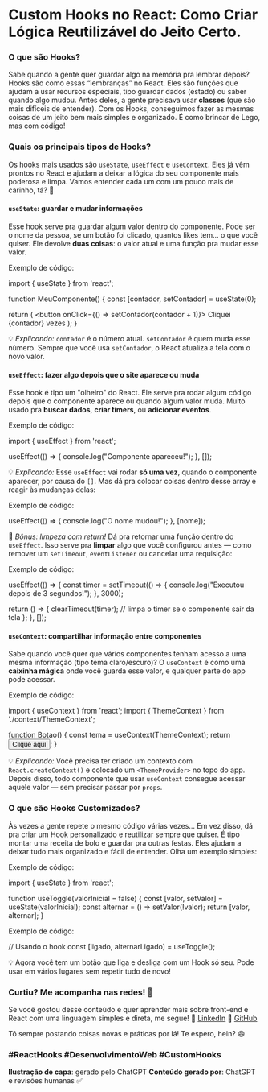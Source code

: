 # Custom Hooks no React: Como Criar Lógica Reutilizável do Jeito Certo.



### O que são Hooks?

Sabe quando a gente quer guardar algo na memória pra lembrar depois? Hooks são como essas “lembranças” no React.
Eles são funções que ajudam a usar recursos especiais, tipo guardar dados (estado) ou saber quando algo mudou.
Antes deles, a gente precisava usar **classes** (que são mais difíceis de entender).
Com os Hooks, conseguimos fazer as mesmas coisas de um jeito bem mais simples e organizado.
É como brincar de Lego, mas com código!



### Quais os principais tipos de Hooks?

Os hooks mais usados são `useState`, `useEffect` e `useContext`.
Eles já vêm prontos no React e ajudam a deixar a lógica do seu componente mais poderosa e limpa.
Vamos entender cada um com um pouco mais de carinho, tá? 💙



#### `useState`: guardar e mudar informações

Esse hook serve pra guardar algum valor dentro do componente.
Pode ser o nome da pessoa, se um botão foi clicado, quantos likes tem… o que você quiser.
Ele devolve **duas coisas**: o valor atual e uma função pra mudar esse valor.

Exemplo de código:

import { useState } from 'react';

function MeuComponente() {
  const [contador, setContador] = useState(0);

  return (
    <button onClick={() => setContador(contador + 1)}>
      Cliquei {contador} vezes
    </button>
  );
}


💡 *Explicando:*
`contador` é o número atual.
`setContador` é quem muda esse número.
Sempre que você usa `setContador`, o React atualiza a tela com o novo valor.



#### `useEffect`: fazer algo depois que o site aparece ou muda

Esse hook é tipo um "olheiro" do React.
Ele serve pra rodar algum código depois que o componente aparece ou quando algum valor muda.
Muito usado pra **buscar dados**, **criar timers**, ou **adicionar eventos**.

Exemplo de código:

import { useEffect } from 'react';

useEffect(() => {
  console.log("Componente apareceu!");
}, []);


💡 *Explicando:*
Esse `useEffect` vai rodar **só uma vez**, quando o componente aparecer, por causa do `[]`.
Mas dá pra colocar coisas dentro desse array e reagir às mudanças delas:

Exemplo de código:

useEffect(() => {
  console.log("O nome mudou!");
}, [nome]);


📌 *Bônus: limpeza com return!*
Dá pra retornar uma função dentro do `useEffect`. Isso serve pra **limpar** algo que você configurou antes — como remover um `setTimeout`, `eventListener` ou cancelar uma requisição:

Exemplo de código:

useEffect(() => {
  const timer = setTimeout(() => {
    console.log("Executou depois de 3 segundos!");
  }, 3000);

  return () => {
    clearTimeout(timer); // limpa o timer se o componente sair da tela
  };
}, []);




#### `useContext`: compartilhar informação entre componentes

Sabe quando você quer que vários componentes tenham acesso a uma mesma informação (tipo tema claro/escuro)?
O `useContext` é como uma **caixinha mágica** onde você guarda esse valor, e qualquer parte do app pode acessar.

Exemplo de código:

import { useContext } from 'react';
import { ThemeContext } from './context/ThemeContext';

function Botao() {
  const tema = useContext(ThemeContext);
  return <button className={tema}>Clique aqui</button>;
}


💡 *Explicando:*
Você precisa ter criado um contexto com `React.createContext()` e colocado um `<ThemeProvider>` no topo do app.
Depois disso, todo componente que usar `useContext` consegue acessar aquele valor — sem precisar passar por `props`.



### O que são Hooks Customizados?

Às vezes a gente repete o mesmo código várias vezes…
Em vez disso, dá pra criar um Hook personalizado e reutilizar sempre que quiser.
É tipo montar uma receita de bolo e guardar pra outras festas.
Eles ajudam a deixar tudo mais organizado e fácil de entender.
Olha um exemplo simples:

Exemplo de código:

import { useState } from 'react';

function useToggle(valorInicial = false) {
  const [valor, setValor] = useState(valorInicial);
  const alternar = () => setValor(!valor);
  return [valor, alternar];
}


Exemplo de código:

// Usando o hook
const [ligado, alternarLigado] = useToggle();


💡 Agora você tem um botão que liga e desliga com um Hook só seu. Pode usar em vários lugares sem repetir tudo de novo!



### Curtiu? Me acompanha nas redes! 🚀

Se você gostou desse conteúdo e quer aprender mais sobre front-end e React com uma linguagem simples e direta, me segue!
💼 [LinkedIn](https://www.linkedin.com/in/vinícius-mateus-melo-3b053624a)
🐙 [GitHub](https://github.com/vini230403)

Tô sempre postando coisas novas e práticas por lá! Te espero, hein? 😄



### #ReactHooks #DesenvolvimentoWeb #CustomHooks



**Ilustração de capa**: gerado pelo ChatGPT
**Conteúdo gerado por**: ChatGPT e revisões humanas ✅


